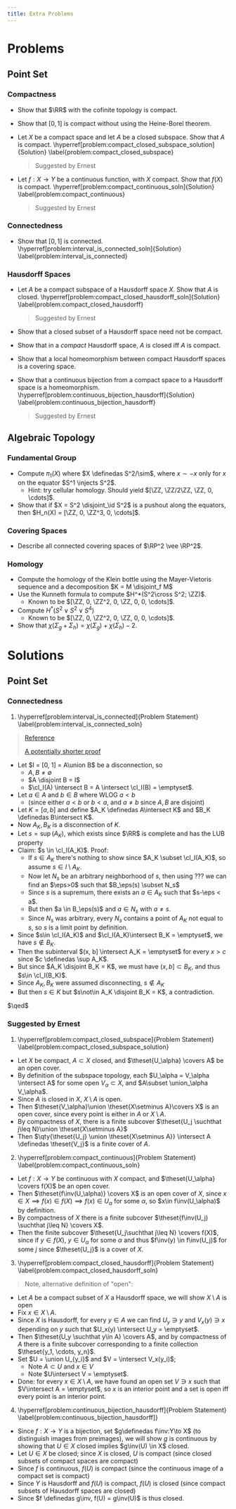 ```yaml
---
title: Extra Problems
---
```


# Problems

## Point Set

### Compactness

- Show that $\RR$ with the cofinite topology is compact.
- Show that $[0, 1]$ is compact without using the Heine-Borel theorem.

- Let $X$ be a compact space and let $A$ be a closed subspace. 
  Show that $A$ is compact. 
  \hyperref[problem:compact_closed_subspace_solution]{Solution} \label{problem:compact_closed_subspace}
  
  > Suggested by Ernest

- Let $f : X \to Y$ be a continuous function, with $X$ compact. 
  Show that $f(X)$ is compact.
  \hyperref[problem:compact_continuous_soln]{Solution} \label{problem:compact_continuous}
 
  > Suggested by Ernest

### Connectedness

- Show that $[0, 1]$ is connected.
  \hyperref[problem:interval_is_connected_soln]{Solution} \label{problem:interval_is_connected}

### Hausdorff Spaces

- Let $A$ be a compact subspace of a Hausdorff space $X$. 
  Show that $A$ is closed.
  \hyperref[problem:compact_closed_hausdorff_soln]{Solution} \label{problem:compact_closed_hausdorff}
  
  > Suggested by Ernest

- Show that a closed subset of a Hausdorff space need not be compact.
- Show that in a *compact* Hausdorff space, $A$ is closed iff $A$ is compact.
- Show that a local homeomorphism between compact Hausdorff spaces is a covering space.

- Show that a continuous bijection from a compact space to a Hausdorff space is a homeomorphism.
  \hyperref[problem:continuous_bijection_hausdorff]{Solution} \label{problem:continuous_bijection_hausdorff}

  > Suggested by Ernest

## Algebraic Topology

### Fundamental Group

- Compute $\pi_1(X)$ where $X \definedas S^2/\sim$, where $x\sim -x$ only for $x$ on the equator $S^1 \injects S^2$.
  - Hint: try cellular homology. Should yield $[\ZZ, \ZZ/2\ZZ, \ZZ, 0, \cdots]$.
- Show that if $X = S^2 \disjoint_\id S^2$ is a pushout along the equators, then $H_n(X) = [\ZZ, 0, \ZZ^3, 0, \cdots]$.

### Covering Spaces

- Describe all connected covering spaces of $\RP^2 \vee \RP^2$.

### Homology

- Compute the homology of the Klein bottle using the Mayer-Vietoris sequence and a decomposition $K = M \disjoint_f M$
- Use the Kunneth formula to compute $H^*(S^2\cross S^2; \ZZ)$.
  - Known to be $[\ZZ, 0, \ZZ^2, 0, \ZZ, 0, 0, \cdots]$.
- Compute $H^*(S^2 \vee S^2 \vee S^4)$
  - Known to be $[\ZZ, 0, \ZZ^2, 0, \ZZ, 0, 0, \cdots]$.
- Show that $\chi(\Sigma_g + \Sigma_h) = \chi(\Sigma_g)  + \chi(\Sigma_h) - 2$.


# Solutions

## Point Set

### Connectedness

1. \hyperref[problem:interval_is_connected]{Problem Statement} \label{problem:interval_is_connected_soln}

> [Reference](https://sites.math.washington.edu/~morrow/334_16/connected.pdf)
>
> [A potentially shorter proof](https://math.stackexchange.com/questions/934421/proof-of-that-every-interval-is-connected)

- Let $I = [0, 1] = A\union B$ be a disconnection, so
  - $A, B \neq \emptyset$
  - $A \disjoint B = I$
  - $\cl_I(A) \intersect B = A \intersect \cl_I(B) = \emptyset$.
- Let $a\in A$ and $b\in B$ where WLOG $a<b$ 
  - (since either $a<b$ or $b<a$, and $a\neq b$ since $A, B$ are disjoint)
- Let $K = [a, b]$ and define $A_K \definedas A\intersect K$ and $B_K \definedas B\intersect K$.
- Now $A_K, B_K$ is a disconnection of $K$.
- Let $s = \sup(A_K)$, which exists since $\RR$ is complete and has the LUB property
- Claim: $s \in \cl_I(A_K)$. Proof:
  - If $s\in A_K$ there's nothing to show since $A_K \subset \cl_I(A_K)$, so assume $s\in I\setminus A_K$.
  - Now let $N_s$ be an arbitrary neighborhood of $s$, then using ??? we can find an $\eps>0$ such that $B_\eps(s) \subset N_s$
  - Since $s$ is a supremum, there exists an $a\in A_K$ such that $s-\eps < a$.
  - But then $a \in B_\eps(s)$ and $a\in N_s$ with $a\neq s$.
  - Since $N_s$ was arbitrary, every $N_s$ contains a point of $A_K$ not equal to $s$, so $s$ is a limit point by definition.
- Since $s\in \cl_I(A_K)$ and $\cl_I(A_K)\intersect B_K = \emptyset$, we have $s\not \in B_K$.
- Then the subinterval $(x, b] \intersect A_K = \emptyset$ for every $x>c$ since $c \definedas \sup A_K$.
- But since $A_K \disjoint B_K = K$, we must have $(x, b] \subset B_K$, and thus $s\in \cl_I(B_K)$.
- Since $A_K, B_K$ were assumed disconnecting, $s\not \in A_K$
- But then $s\in K$ but $s\not\in A_K \disjoint B_K = K$, a contradiction.

$\qed$




### Suggested by Ernest


1. \hyperref[problem:compact_closed_subspace]{Problem Statement} \label{problem:compact_closed_subspace_solution}
  - Let $X$ be compact, $A\subset X$ closed, and $\theset{U_\alpha} \covers A$ be an open cover.
  - By definition of the subspace topology, each $U_\alpha = V_\alpha \intersect A$ for some open $V_\alpha \subset X$, and $A\subset \union_\alpha V_\alpha$.
  - Since $A$ is closed in $X$, $X\setminus A$ is open.
  - Then $\theset{V_\alpha}\union \theset{X\setminus A}\covers X$ is an open cover, since every point is either in $A$ or $X\setminus A$.
  - By compactness of $X$, there is a finite subcover $\theset{U_j \suchthat j\leq N}\union \theset{X\setminus A}$
  - Then $\qty{\theset{U_j} \union \theset{X\setminus A}} \intersect A \definedas \theset{V_j}$ is a finite cover of $A$.
2. \hyperref[problem:compact_continuous]{Problem Statement} \label{problem:compact_continuous_soln}
  - Let $f:X\to Y$ be continuous with $X$ compact, and $\theset{U_\alpha} \covers f(X)$ be an open cover.
  - Then $\theset{f\inv(U_\alpha)} \covers X$ is an open cover of $X$, since $x\in X \implies f(x) \in f(X) \implies f(x) \in U_\alpha$ for some $\alpha$, so $x\in f\inv(U_\alpha)$ by definition.
  - By compactness of $X$ there is a finite subcover $\theset{f\inv(U_j) \suchthat j\leq N} \covers X$.
  - Then the finite subcover $\theset{U_j\suchthat j\leq N} \covers f(X)$, since if $y\in f(X)$, $y\in U_\alpha$ for some $\alpha$ and thus $f\inv(y) \in f\inv(U_j)$ for some $j$ since $\theset{U_j}$ is a cover of $X$.

3. \hyperref[problem:compact_closed_hausdorff]{Problem Statement} \label{problem:compact_closed_hausdorff_soln}

> Note, alternative definition of "open":

  - Let $A$ be a compact subset of $X$ a Hausdorff space, we will show $X\setminus A$ is open
  - Fix $x\in X\setminus A$.
  - Since $X$ is Hausdorff, for every $y\in A$ we can find $U_y \ni y$ and $V_x(y) \ni x$ depending on $y$ such that $U_x(y) \intersect U_y = \emptyset$.
  - Then $\theset{U_y \suchthat y\in A} \covers A$, and by compactness of $A$ there is a finite subcover corresponding to a finite collection $\theset{y_1, \cdots, y_n}$.
  - Set $U = \union U_{y_i}$ and $V = \intersect V_x(y_i)$; 
    - Note $A\subset U$ and $x\in V$
    - Note $U\intersect V = \emptyset$.
  - Done: for every $x\in X\setminus A$, we have found an open set $V\ni x$ such that $V\intersect A = \emptyset$, so $x$ is an interior point and a set is open iff every point is an interior point.

4. \hyperref[problem:continuous_bijection_hausdorff]{Problem Statement} \label{problem:continuous_bijection_hausdorff]}

  - Since $f:X\to Y$ is a bijection, set $g\definedas f\inv:Y\to X$ (to distinguish images from preimages), we will show $g$ is continuous by showing that $U\in X$ closed implies $g\inv(U) \in X$ closed. 
  - Let $U\in X$ be closed; since $X$ is closed, $U$ is compact (since closed subsets of compact spaces are compact)
  - Since $f$ is continuous, $f(U)$ is compact (since the continuous image of a compact set is compact)
  - Since $Y$ is Hausdorff and $f(U)$ is compact, $f(U)$ is closed (since compact subsets of Hausdorff spaces are closed)
  - Since $f \definedas g\inv, f(U) = g\inv(U)$ is thus closed.
